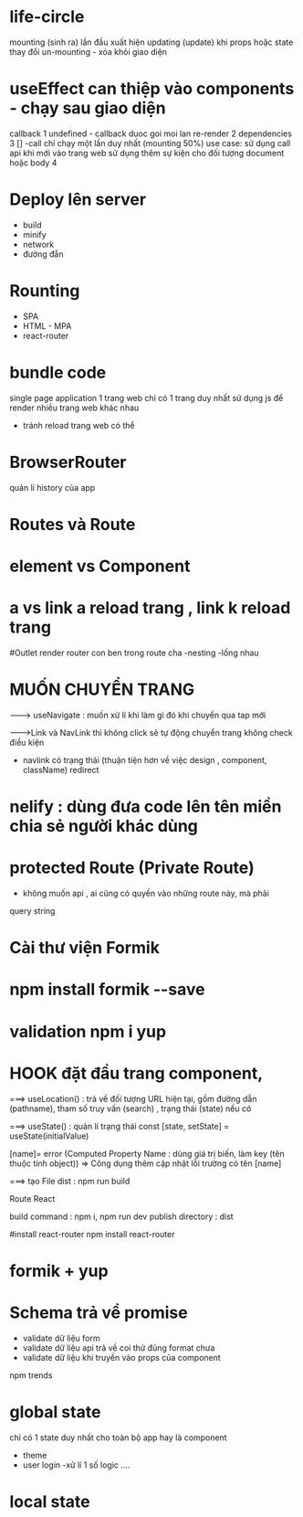 
# life-circle 
mounting (sinh ra) lần đầu xuất hiện
updating (update) khi props hoặc state thay đổi
un-mounting - xóa khỏi giao diện
#  useEffect can thiệp vào  components  - chạy sau giao diện
callback
1 undefined - callback  duoc goi moi lan re-render
2 dependencies
3 [] -call chỉ chạy  một lần duy nhất  (mounting 50%)
use case: sử dụng  call api  khi mới vào trang web
sử dụng thêm sự kiện  cho đối tượng  document hoặc body 
4 



# Deploy lên server 
- build
- minify
- network
- đường đẫn
# Rounting 
 - SPA
 - HTML - MPA
 - react-router
 # bundle code 

  single page application
   1 trang web chỉ có 1 trang duy nhất
   sử dụng  js để  render  nhiều trang web khác nhau 
   - tránh reload trang web có thể 
   # BrowserRouter 
quản lí history của app

# Routes và Route
# element vs Component 
# a vs link   a reload trang , link k reload trang
#Outlet 
render router con  ben trong route cha
-nesting -lồng nhau


 
# MUỐN CHUYỂN TRANG 
 ---> useNavigate : muốn xử lí khi làm gì đó khi chuyển qua tap mới

--->Link và NavLink thì không click sẽ tự động chuyển trang không check điều kiện 
- navlink  có trạng thái (thuận tiện hơn về  việc design , component, className)
  redirect 

# nelify : dùng đưa code lên tên miền chia sẻ người khác dùng

# protected Route (Private Route)
 - không muốn api , ai cũng  có quyền vào   những route này, mà phải 
  

  query string
 
# Cài thư viện Formik  
#  npm install formik --save  
# validation  npm i yup


 # HOOK  đặt đầu trang component, 
===> useLocation() : trả về đối tượng URL hiện tại, gồm đường dẫn (pathname), tham số truy vấn (search) , trạng thái  (state) nếu có
 
===> useState() : quản lí trạng thái 
 const  [state, setState] = useState(initialValue)

 [name]= error (Computed Property Name : dùng giá trị biến,  làm key (tên thuộc tính object))  => Công dụng thêm cập nhật lỗi trường có tên [name]


===>  tạo File dist : npm run build


Route React

build command : npm i, npm run dev
publish directory : dist

#install  react-router
 npm install react-router

 # formik + yup
# Schema  trả vể promise 
- validate dữ liệu form
- validate dữ liệu api  trả về coi thử đúng format chưa
- validate dữ liệu khi  truyền vào props của component 

npm trends


# global state
chỉ có 1 state duy nhất cho toàn bộ app hay là component
- theme
- user login
-xử lí 1 số logic ....

# local state